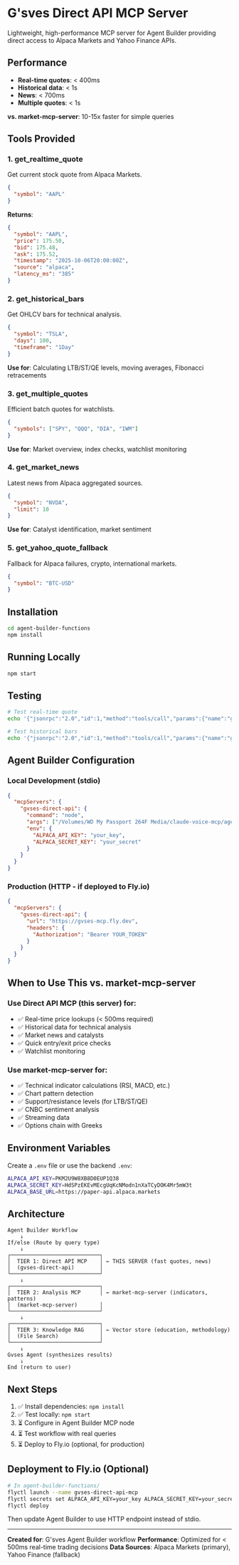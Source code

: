 # G'sves Direct API MCP Server

Lightweight, high-performance MCP server for Agent Builder providing direct access to Alpaca Markets and Yahoo Finance APIs.

## Performance

- **Real-time quotes**: < 400ms
- **Historical data**: < 1s
- **News**: < 700ms
- **Multiple quotes**: < 1s

**vs. market-mcp-server**: 10-15x faster for simple queries

## Tools Provided

### 1. get_realtime_quote
Get current stock quote from Alpaca Markets.

```json
{
  "symbol": "AAPL"
}
```

**Returns**:
```json
{
  "symbol": "AAPL",
  "price": 175.50,
  "bid": 175.48,
  "ask": 175.52,
  "timestamp": "2025-10-06T20:00:00Z",
  "source": "alpaca",
  "latency_ms": "385"
}
```

### 2. get_historical_bars
Get OHLCV bars for technical analysis.

```json
{
  "symbol": "TSLA",
  "days": 100,
  "timeframe": "1Day"
}
```

**Use for**: Calculating LTB/ST/QE levels, moving averages, Fibonacci retracements

### 3. get_multiple_quotes
Efficient batch quotes for watchlists.

```json
{
  "symbols": ["SPY", "QQQ", "DIA", "IWM"]
}
```

**Use for**: Market overview, index checks, watchlist monitoring

### 4. get_market_news
Latest news from Alpaca aggregated sources.

```json
{
  "symbol": "NVDA",
  "limit": 10
}
```

**Use for**: Catalyst identification, market sentiment

### 5. get_yahoo_quote_fallback
Fallback for Alpaca failures, crypto, international markets.

```json
{
  "symbol": "BTC-USD"
}
```

## Installation

```bash
cd agent-builder-functions
npm install
```

## Running Locally

```bash
npm start
```

## Testing

```bash
# Test real-time quote
echo '{"jsonrpc":"2.0","id":1,"method":"tools/call","params":{"name":"get_realtime_quote","arguments":{"symbol":"AAPL"}}}' | node index.js

# Test historical bars
echo '{"jsonrpc":"2.0","id":1,"method":"tools/call","params":{"name":"get_historical_bars","arguments":{"symbol":"TSLA","days":100}}}' | node index.js
```

## Agent Builder Configuration

### Local Development (stdio)
```json
{
  "mcpServers": {
    "gvses-direct-api": {
      "command": "node",
      "args": ["/Volumes/WD My Passport 264F Media/claude-voice-mcp/agent-builder-functions/index.js"],
      "env": {
        "ALPACA_API_KEY": "your_key",
        "ALPACA_SECRET_KEY": "your_secret"
      }
    }
  }
}
```

### Production (HTTP - if deployed to Fly.io)
```json
{
  "mcpServers": {
    "gvses-direct-api": {
      "url": "https://gvses-mcp.fly.dev",
      "headers": {
        "Authorization": "Bearer YOUR_TOKEN"
      }
    }
  }
}
```

## When to Use This vs. market-mcp-server

### Use Direct API MCP (this server) for:
- ✅ Real-time price lookups (< 500ms required)
- ✅ Historical data for technical analysis
- ✅ Market news and catalysts
- ✅ Quick entry/exit price checks
- ✅ Watchlist monitoring

### Use market-mcp-server for:
- ✅ Technical indicator calculations (RSI, MACD, etc.)
- ✅ Chart pattern detection
- ✅ Support/resistance levels (for LTB/ST/QE)
- ✅ CNBC sentiment analysis
- ✅ Streaming data
- ✅ Options chain with Greeks

## Environment Variables

Create a `.env` file or use the backend `.env`:

```bash
ALPACA_API_KEY=PKM2U9W8XB8D0EUP1Q38
ALPACA_SECRET_KEY=HdSPzEKEvMEcgUqKcNModn1nXaTCyDOK4Mr5mW3t
ALPACA_BASE_URL=https://paper-api.alpaca.markets
```

## Architecture

```
Agent Builder Workflow
    ↓
If/else (Route by query type)
    ↓
┌────────────────────────────┐
│  TIER 1: Direct API MCP    │ ← THIS SERVER (fast quotes, news)
│  (gvses-direct-api)        │
└────────────────────────────┘
    ↓
┌────────────────────────────┐
│  TIER 2: Analysis MCP      │ ← market-mcp-server (indicators, patterns)
│  (market-mcp-server)       │
└────────────────────────────┘
    ↓
┌────────────────────────────┐
│  TIER 3: Knowledge RAG     │ ← Vector store (education, methodology)
│  (File Search)             │
└────────────────────────────┘
    ↓
Gvses Agent (synthesizes results)
    ↓
End (return to user)
```

## Next Steps

1. ✅ Install dependencies: `npm install`
2. ✅ Test locally: `npm start`
3. ⏳ Configure in Agent Builder MCP node
4. ⏳ Test workflow with real queries
5. ⏳ Deploy to Fly.io (optional, for production)

## Deployment to Fly.io (Optional)

```bash
# In agent-builder-functions/
flyctl launch --name gvses-direct-api-mcp
flyctl secrets set ALPACA_API_KEY=your_key ALPACA_SECRET_KEY=your_secret
flyctl deploy
```

Then update Agent Builder to use HTTP endpoint instead of stdio.

---

**Created for**: G'sves Agent Builder workflow
**Performance**: Optimized for < 500ms real-time trading decisions
**Data Sources**: Alpaca Markets (primary), Yahoo Finance (fallback)
